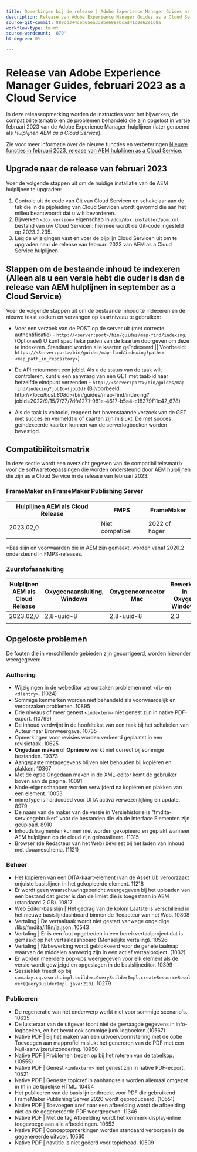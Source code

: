 ```yaml
---
title: Opmerkingen bij de release | Adobe Experience Manager Guides as a Cloud Service, release februari 2023
description: Release van Adobe Experience Manager Guides as a Cloud Service in februari
source-git-commit: 880cd344ceb65ea339be699ebcad41c0d62e168a
workflow-type: tm+mt
source-wordcount: '870'
ht-degree: 0%

---
```


# Release van Adobe Experience Manager Guides, februari 2023 as a Cloud Service

In deze releaseopmerking worden de instructies voor het bijwerken, de compatibiliteitsmatrix en de problemen behandeld die zijn opgelost in versie februari 2023 van de Adobe Experience Manager-hulplijnen (later genoemd als *Hulplijnen AEM as a Cloud Service*).

Zie voor meer informatie over de nieuwe functies en verbeteringen [Nieuwe functies in februari 2023, release van AEM hulplijnen as a Cloud Service](whats-new-2023.2.0.md).

## Upgrade naar de release van februari 2023

Voer de volgende stappen uit om de huidige installatie van de AEM hulplijnen te upgraden:
1. Controle uit de code van Git van Cloud Servicen en schakelaar aan de tak die in de pijpleiding van Cloud Servicen wordt gevormd die aan het milieu beantwoordt dat u wilt bevorderen.
2. Bijwerken `<dox.version>` eigenschap in `/dox/dox.installer/pom.xml` bestand van uw Cloud Servicen: hiermee wordt de Git-code ingesteld op 2023.2.235.
3. Leg de wijzigingen vast en voer de pijplijn Cloud Servicen uit om te upgraden naar de release van februari 2023 van AEM as a Cloud Service hulplijnen.

## Stappen om de bestaande inhoud te indexeren (Alleen als u een versie hebt die ouder is dan de release van AEM hulplijnen in september as a Cloud Service)

Voer de volgende stappen uit om de bestaande inhoud te indexeren en de nieuwe tekst zoeken en vervangen op kaartniveau te gebruiken:

* Voer een verzoek van de POST op de server uit (met correcte authentificatie) - `http://<server:port>/bin/guides/map-find/indexing`.
(Optioneel) U kunt specifieke paden van de kaarten doorgeven om deze te indexeren. Standaard worden alle kaarten geïndexeerd || Voorbeeld: `https://<Server:port>/bin/guides/map-find/indexing?paths=<map_path_in_repository>`)

* De API retourneert een jobId. Als u de status van de taak wilt controleren, kunt u een aanvraag van een GET met taak-id naar hetzelfde eindpunt verzenden - `http://<server:port>/bin/guides/map-find/indexing?jobId={jobId}`
(Bijvoorbeeld: http://&lt;_localhost:8080_>/bin/guides/map-find/indexing?jobId=2022/9/15/7/27/7dfa1271-981e-4617-b5a4-c18379f11c42_678)

* Als de taak is voltooid, reageert het bovenstaande verzoek van de GET met succes en vermeldt u of kaarten zijn mislukt. De met succes geïndexeerde kaarten kunnen van de serverlogboeken worden bevestigd.

## Compatibiliteitsmatrix

In deze sectie wordt een overzicht gegeven van de compatibiliteitsmatrix voor de softwaretoepassingen die worden ondersteund door AEM hulplijnen die zijn as a Cloud Service in de release van februari 2023.

### FrameMaker en FrameMaker Publishing Server

| Hulplijnen AEM als Cloud Release | FMPS | FrameMaker |
| --- | --- | --- |
| 2023,02,0 | Niet compatibel | 2022 of hoger |
| | | |

*Basislijn en voorwaarden die in AEM zijn gemaakt, worden vanaf 2020.2 ondersteund in FMPS-releases.

### Zuurstofaansluiting

| Hulplijnen AEM als Cloud Release | Oxygeenaansluiting, Windows | Oxygeenconnector Mac | Bewerken in Oxygen Windows | Bewerken in Oxygen Mac |
| --- | --- | --- | --- | --- |
| 2023,02,0 | 2,8-uuid-8 | 2,8-uuid-8 | 2,3 | 2,3 |
|  |  |  |  |

## Opgeloste problemen

De fouten die in verschillende gebieden zijn gecorrigeerd, worden hieronder weergegeven:

### Authoring

* Wijzigingen in de webeditor veroorzaken problemen met `<dl>` en `<dlentry>`. (1024)
* Sommige kenmerken worden niet behandeld als voorwaardelijk en veroorzaken problemen. 10895
* Drie niveaus of meer genest `<indexterm>` niet genest zijn in native PDF-export. (10799)
* De inhoud verdwijnt in de hoofdtekst van een taak bij het schakelen van Auteur naar Bronweergave. 10735
* Opmerkingen voor revisies worden verkeerd geplaatst in een revisietaak. 10625
* **Ongedaan maken** of **Opnieuw** werkt niet correct bij sommige bestanden. 10373
* Aangepaste metagegevens blijven niet behouden bij kopiëren en plakken. 10367
* Met de optie Ongedaan maken in de XML-editor komt de gebruiker boven aan de pagina. 10091
* Node-eigenschappen worden verwijderd na kopiëren en plakken van een element. 10053
* mimeType is hardcoded voor DITA activa verwezenlijking en update. 8979
* De naam van de maker van de versie in Versiehistorie is &quot;fmdita-servicegebruiker&quot; voor de bestanden die via de interface Elementen zijn geüpload. 8910
* Inhoudsfragmenten kunnen niet worden gekopieerd en geplakt wanneer AEM hulplijnen op de cloud zijn geïnstalleerd. 11315
* Browser (de Redacteur van het Web) bevriest bij het laden van inhoud met douaneschema. (1121)

### Beheer

* Het kopiëren van een DITA-kaart-element (van de Asset UI) veroorzaakt onjuiste basislijnen in het gekopieerde element. 11218
* Er wordt geen waarschuwingsbericht weergegeven bij het uploaden van een bestand dat groter is dan de limiet die is toegestaan in AEM (standaard 2 GB). 10817
* Web Editor-basislijn | Het gedrag van de kolom Laatste is verschillend in het nieuwe basislijndashboard binnen de Redacteur van het Web. 10808
* Vertaling | De vertaaltaak wordt niet gestart vanwege ongeldige /libs/fmdita/i18n/ja.json. 10543
* Vertaling | Er is een fout opgetreden in een bereikvertaalproject dat is gemaakt op het vertaaldashboard (Menselijke vertaling). 10526
* Vertaling | Nabewerking wordt geblokkeerd voor de gehele taalmap waarvan de middelen aanwezig zijn in een actief vertaalproject. (1032)
* Er worden meerdere pop-ups weergegeven voor elk element als de versie wordt gewijzigd en opgeslagen in de basislijneditor. 10399
* Sessieklek treedt op bij `com.day.cq.search.impl.builder.QueryBuilderImpl.createResourceResolver(QueryBuilderImpl.java:210)`. 10279

### Publiceren

* De regeneratie van het onderwerp werkt niet voor sommige scenario&#39;s. 10635
* De luisteraar van de uitgever toont niet de gevraagde gegevens in info- logboeken, en het bevat ook sommige junk logboeken.(10567)
* Native PDF | Bij het maken van een uitvoervoorinstelling met de optie Toevoegen aan mapprofiel mislukt het genereren van de PDF met een Null-aanwijzeruitzondering. 10950
* Native PDF | Problemen treden op bij het roteren van de tabelkop. (10555)
* Native PDF | Genest `<indexterm>` niet genest zijn in native PDF-export. 10521
* Native PDF | Geneste topicref in aanhangsels worden allemaal omgezet in h1 in de tijdelijke HTML. 10454
* Het publiceren van de basislijn ontbreekt voor PDF die gebruikend FrameMaker Publishing Server 2020 wordt geproduceerd. (10551)
* Native PDF | Toevoegen `xref` naar een afbeelding wordt de afbeelding niet op de gegenereerde PDF weergegeven. 11346
* Native PDF | Met de tag Afbeelding wordt het kenmerk display-inline toegevoegd aan alle afbeeldingen. 10653
* Native PDF | Conceptopmerkingen worden standaard verborgen in de gegenereerde uitvoer. 10560
* Native PDF | navtitle is niet geëerd voor topichead. 10509

